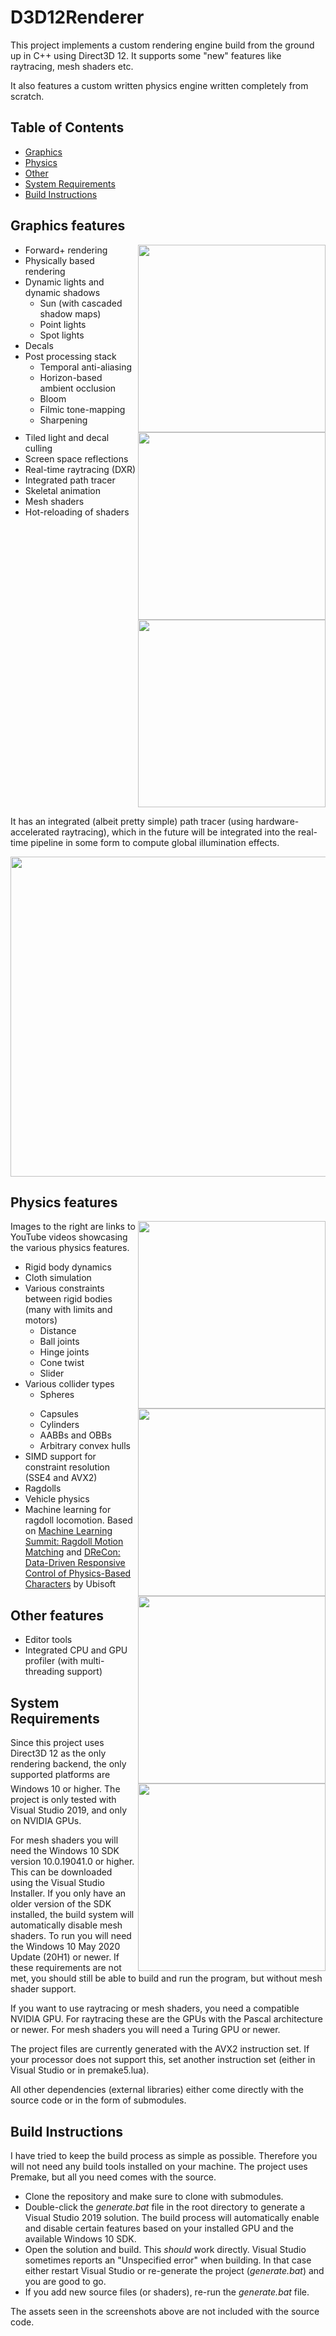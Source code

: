 # D3D12Renderer

This project implements a custom rendering engine build from the ground up in C++ using Direct3D 12. 
It supports some "new" features like raytracing, mesh shaders etc. 

It also features a custom written physics engine written completely from scratch.

## Table of Contents
- [Graphics](#graphics-features)
- [Physics](#physics-features)
- [Other](#other-features)
- [System Requirements](#system-requirements)
- [Build Instructions](#build-instructions)

## Graphics features

<img align="right" src="assets/samples/raster.png" width="300"/>
<img align="right" width="100%" height="0" />

<img align="right" src="assets/samples/raster2.png" width="300"/>
<img align="right" width="100%" height="0" />

<img align="right" src="assets/samples/raster3.png" width="300"/>

<p align="left">

- Forward+ rendering
- Physically based rendering
- Dynamic lights and dynamic shadows
	- Sun (with cascaded shadow maps)
	- Point lights
	- Spot lights
- Decals
- Post processing stack
	- Temporal anti-aliasing
	- Horizon-based ambient occlusion
	- Bloom
	- Filmic tone-mapping
	- Sharpening
- Tiled light and decal culling
- Screen space reflections
- Real-time raytracing (DXR)
- Integrated path tracer
- Skeletal animation
- Mesh shaders
- Hot-reloading of shaders

</p>

<img width="100%" height="0" />

It has an integrated (albeit pretty simple) path tracer (using hardware-accelerated raytracing), which in the future will be integrated into the real-time pipeline in some form to compute global illumination effects.

<img src="assets/samples/path_trace.png" width="512"/><br>


## Physics features

<a href="https://youtu.be/FqwCIoI-c_A"><img align="right" src="https://img.youtube.com/vi/FqwCIoI-c_A/mqdefault.jpg" width="300" /></a>
<img align="right" width="100%" height="0" />
<a href="https://youtu.be/YLASi_r13cc"><img align="right" src="https://img.youtube.com/vi/YLASi_r13cc/mqdefault.jpg" width="300" /></a>
<img align="right" width="100%" height="0" />
<a href="https://youtu.be/3I1dQZXHvrQ"><img align="right" src="https://img.youtube.com/vi/3I1dQZXHvrQ/mqdefault.jpg" width="300" /></a>
<img align="right" width="100%" height="0" />
<a href="https://youtu.be/j3n3yseyKFU"><img align="right" src="https://img.youtube.com/vi/j3n3yseyKFU/mqdefault.jpg" width="300" /></a>

<p align="left">
Images to the right are links to YouTube videos showcasing the various physics features.

- Rigid body dynamics
- Cloth simulation
- Various constraints between rigid bodies (many with limits and motors)
  - Distance
  - Ball joints
  - Hinge joints
  - Cone twist
  - Slider
- Various collider types
  - Spheres
  - Capsules
  - Cylinders
  - AABBs and OBBs
  - Arbitrary convex hulls
- SIMD support for constraint resolution (SSE4 and AVX2)
- Ragdolls
- Vehicle physics
- Machine learning for ragdoll locomotion. Based on [Machine Learning Summit: Ragdoll Motion Matching](https://www.youtube.com/watch?v=JZKaqQKcAnw) and [DReCon: Data-Driven Responsive Control of Physics-Based Characters](https://static-wordpress.akamaized.net/montreal.ubisoft.com/wp-content/uploads/2019/11/13214229/DReCon.pdf) by Ubisoft

</p>

## Other features

- Editor tools
- Integrated CPU and GPU profiler (with multi-threading support)

## System Requirements

Since this project uses Direct3D 12 as the only rendering backend, the only supported platforms are Windows 10 or higher. 
The project is only tested with Visual Studio 2019, and only on NVIDIA GPUs.

For mesh shaders you will need the Windows 10 SDK version 10.0.19041.0 or higher.
This can be downloaded using the Visual Studio Installer.
If you only have an older version of the SDK installed, the build system will automatically disable mesh shaders. 
To run you will need the Windows 10 May 2020 Update (20H1) or newer.
If these requirements are not met, you should still be able to build and run the program, but without mesh shader support.

If you want to use raytracing or mesh shaders, you need a compatible NVIDIA GPU. 
For raytracing these are the GPUs with the Pascal architecture or newer.
For mesh shaders you will need a Turing GPU or newer.

The project files are currently generated with the AVX2 instruction set. 
If your processor does not support this, set another instruction set (either in Visual Studio or in premake5.lua).

All other dependencies (external libraries) either come directly with the source code or in the form of submodules.


## Build Instructions

I have tried to keep the build process as simple as possible.
Therefore you will not need any build tools installed on your machine.
The project uses Premake, but all you need comes with the source.

- Clone the repository and make sure to clone with submodules. 
- Double-click the _generate.bat_ file in the root directory to generate a Visual Studio 2019 solution.
The build process will automatically enable and disable certain features based on your installed GPU and the available Windows 10 SDK.
- Open the solution and build. 
This _should_ work directly. 
Visual Studio sometimes reports an "Unspecified error" when building. 
In that case either restart Visual Studio or re-generate the project (_generate.bat_) and you are good to go.
- If you add new source files (or shaders), re-run the _generate.bat_ file.

The assets seen in the screenshots above are not included with the source code. 




